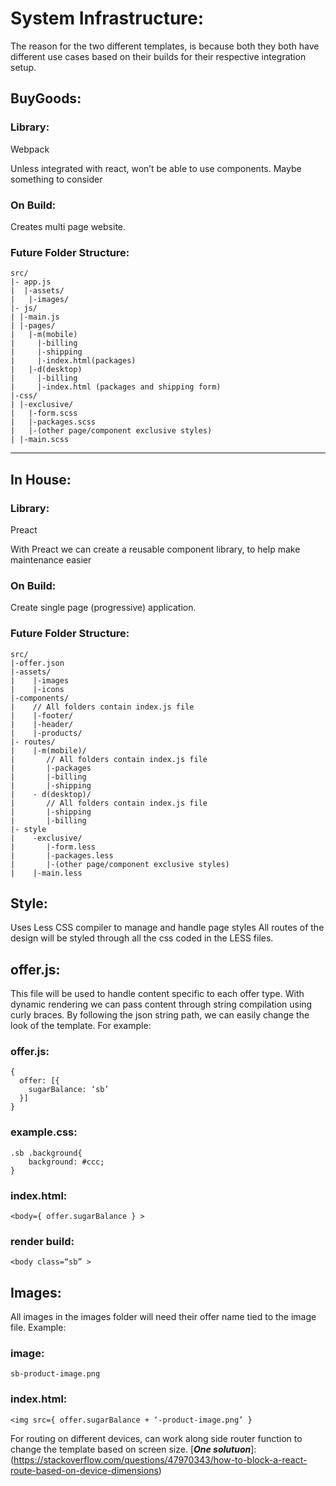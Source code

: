 # System Infrastructure:

The reason for the two different templates, is because both they both have different use cases based on their builds for their respective integration setup.

## BuyGoods:

### Library:
Webpack

Unless integrated with react, won’t be able to use components. Maybe something to consider

### On Build:
Creates multi page website.

### Future Folder Structure:
```
src/
|- app.js
|  |-assets/
|   |-images/
|- js/
| |-main.js
| |-pages/
|   |-m(mobile)
|     |-billing
|     |-shipping
|     |-index.html(packages)  
|   |-d(desktop)
|     |-billing
|     |-index.html (packages and shipping form)
|-css/
| |-exclusive/
|   |-form.scss
|   |-packages.scss
|   |-(other page/component exclusive styles)
| |-main.scss
```        

______________________________

## In House:

### Library:
Preact

With Preact we can create a reusable component library, to help make maintenance easier

### On Build:
Create single page (progressive) application.

### Future Folder Structure:
```
src/
|-offer.json
|-assets/
|    |-images
|    |-icons
|-components/
|    // All folders contain index.js file
|    |-footer/
|    |-header/
|    |-products/
|- routes/
|    |-m(mobile)/
|       // All folders contain index.js file  
|       |-packages
|       |-billing
|       |-shipping
|    - d(desktop)/
|       // All folders contain index.js file  
|       |-shipping
|       |-billing
|- style
|    -exclusive/
|       |-form.less
|       |-packages.less
|       |-(other page/component exclusive styles)
|    |-main.less
```

## Style:
Uses Less CSS compiler to manage and handle page styles
All routes of the design will be styled through all the css coded in the LESS files.

## offer.js:
This file will be used to handle content specific to each offer type. With dynamic rendering we can pass content through string compilation using curly braces. By following the json string path, we can easily change the look of the template. For example:


### offer.js:
```
{
  offer: [{
    sugarBalance: ‘sb’
  }]
}
```

### example.css:
```
.sb .background{
    background: #ccc;
}
```

### index.html:
```
<body={ offer.sugarBalance } >
```

### render build:
```
<body class=“sb” >
```

## Images:
All images in the images folder will need their offer name tied to the image file. Example:

### image:
```
sb-product-image.png
```

### index.html:
```
<img src={ offer.sugarBalance + ‘-product-image.png’ }
```

For routing on different devices, can work along side router function to change the template based on screen size.
[***One solutuon***]: (https://stackoverflow.com/questions/47970343/how-to-block-a-react-route-based-on-device-dimensions)

